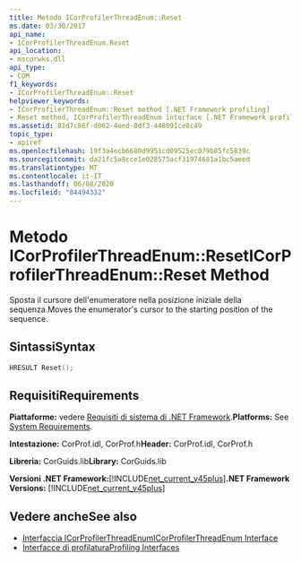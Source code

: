 ```yaml
---
title: Metodo ICorProfilerThreadEnum::Reset
ms.date: 03/30/2017
api_name:
- ICorProfilerThreadEnum.Reset
api_location:
- mscorwks.dll
api_type:
- COM
f1_keywords:
- ICorProfilerThreadEnum::Reset
helpviewer_keywords:
- ICorProfilerThreadEnum::Reset method [.NET Framework profiling]
- Reset method, ICorProfilerThreadEnum interface [.NET Framework profiling]
ms.assetid: 81d7c86f-d062-4eed-8df3-448091ce8c49
topic_type:
- apiref
ms.openlocfilehash: 19f3a4ecb6680d9951cd09525ec079b85fc5839c
ms.sourcegitcommit: da21fc5a8cce1e028575acf31974681a1bc5aeed
ms.translationtype: MT
ms.contentlocale: it-IT
ms.lasthandoff: 06/08/2020
ms.locfileid: "84494332"
---
```

# <a name="icorprofilerthreadenumreset-method"></a><span data-ttu-id="40902-102">Metodo ICorProfilerThreadEnum::Reset</span><span class="sxs-lookup"><span data-stu-id="40902-102">ICorProfilerThreadEnum::Reset Method</span></span>
<span data-ttu-id="40902-103">Sposta il cursore dell'enumeratore nella posizione iniziale della sequenza.</span><span class="sxs-lookup"><span data-stu-id="40902-103">Moves the enumerator's cursor to the starting position of the sequence.</span></span>  
  
## <a name="syntax"></a><span data-ttu-id="40902-104">Sintassi</span><span class="sxs-lookup"><span data-stu-id="40902-104">Syntax</span></span>  
  
```cpp  
HRESULT Reset();  
```  
  
## <a name="requirements"></a><span data-ttu-id="40902-105">Requisiti</span><span class="sxs-lookup"><span data-stu-id="40902-105">Requirements</span></span>  
 <span data-ttu-id="40902-106">**Piattaforme:** vedere [Requisiti di sistema di .NET Framework](../../get-started/system-requirements.md).</span><span class="sxs-lookup"><span data-stu-id="40902-106">**Platforms:** See [System Requirements](../../get-started/system-requirements.md).</span></span>  
  
 <span data-ttu-id="40902-107">**Intestazione:** CorProf.idl, CorProf.h</span><span class="sxs-lookup"><span data-stu-id="40902-107">**Header:** CorProf.idl, CorProf.h</span></span>  
  
 <span data-ttu-id="40902-108">**Libreria:** CorGuids.lib</span><span class="sxs-lookup"><span data-stu-id="40902-108">**Library:** CorGuids.lib</span></span>  
  
 <span data-ttu-id="40902-109">**Versioni .NET Framework:**[!INCLUDE[net_current_v45plus](../../../../includes/net-current-v45plus-md.md)]</span><span class="sxs-lookup"><span data-stu-id="40902-109">**.NET Framework Versions:** [!INCLUDE[net_current_v45plus](../../../../includes/net-current-v45plus-md.md)]</span></span>  
  
## <a name="see-also"></a><span data-ttu-id="40902-110">Vedere anche</span><span class="sxs-lookup"><span data-stu-id="40902-110">See also</span></span>

- [<span data-ttu-id="40902-111">Interfaccia ICorProfilerThreadEnum</span><span class="sxs-lookup"><span data-stu-id="40902-111">ICorProfilerThreadEnum Interface</span></span>](icorprofilerthreadenum-interface.md)
- [<span data-ttu-id="40902-112">Interfacce di profilatura</span><span class="sxs-lookup"><span data-stu-id="40902-112">Profiling Interfaces</span></span>](profiling-interfaces.md)
